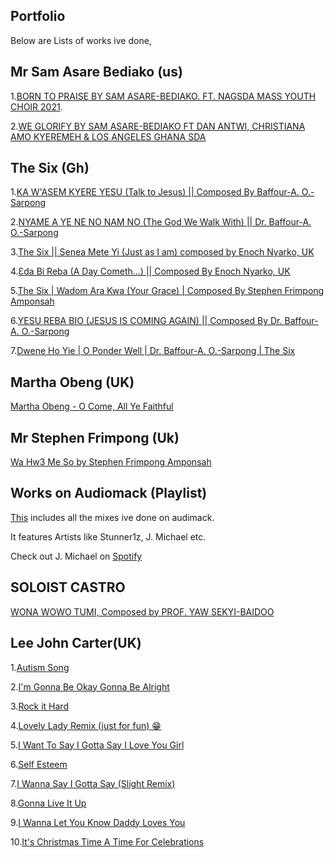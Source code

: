 
## Portfolio

Below are Lists of works ive done,

## Mr Sam Asare Bediako (us)

1.[BORN TO PRAISE BY SAM ASARE-BEDIAKO. FT. NAGSDA MASS YOUTH CHOIR 2021](https://www.youtube.com/watch?v=lHjUF73DByI).

2.[WE GLORIFY BY SAM ASARE-BEDIAKO FT DAN ANTWI, CHRISTIANA AMO KYEREMEH & LOS ANGELES GHANA SDA](https://www.youtube.com/watch?v=qafC3Pb3v-M)

## The Six (Gh)

1.[KA W'ASEM KYERE YESU (Talk to Jesus) || Composed By Baffour-A. O.-Sarpong](https://www.youtube.com/watch?v=vCD9LCz-71g)

2.[NYAME A YE NE NO NAM NO (The God We Walk With) || Dr. Baffour-A. O.-Sarpong](https://www.youtube.com/watch?v=YTK6kzlGluM)

3.[The Six || Senea Mete Yi (Just as I am) composed by Enoch Nyarko, UK ](https://www.youtube.com/watch?v=O89-SvB2Jx8)

4.[Ɛda Bi Reba (A Day Cometh...) || Composed By Enoch Nyarko, UK](https://www.youtube.com/watch?v=wam7lO93l2I)

5.[The Six | Wadom Ara Kwa (Your Grace) | Composed By Stephen Frimpong Amponsah](https://www.youtube.com/watch?v=IAjZogo8Qvw)

6.[YESU REBA BIO (JESUS IS COMING AGAIN) || Composed By Dr. Baffour-A. O.-Sarpong ](https://www.youtube.com/watch?v=mrLmtqVzZZA)

7.[Dwene Ho Yie | O Ponder Well | Dr. Baffour-A. O.-Sarpong | The Six](https://www.youtube.com/watch?v=rAi1cephaIY)


## Martha Obeng (UK)

[Martha Obeng - O Come, All Ye Faithful](https://www.youtube.com/watch?v=p51TarIa4oU)

## Mr Stephen Frimpong (Uk)

[Wa Hw3 Me So by Stephen Frimpong Amponsah](https://www.youtube.com/watch?v=hvE9NbX6svw)

## Works on Audiomack (Playlist)

[This](https://audiomack.com/mextechmusic/playlist/mextech-mixes) includes all the mixes ive done on audimack.

It features Artists like Stunner1z, J. Michael etc.

Check out J. Michael on [Spotify](https://open.spotify.com/artist/3PP2crzXMUkyA3sDXcE0WZ?si=kAOioy0WSru4pY7Nu6NaBg&nd=1)

 ## SOLOIST CASTRO

[WONA WOWO TUMI, Composed by PROF. YAW SEKYI-BAIDOO](https://www.youtube.com/watch?v=Ogulz5L0t54)


## Lee John Carter(UK)

1.[Autism Song](https://www.youtube.com/watch?v=ZUtNyyIu_GU)

2.[I'm Gonna Be Okay Gonna Be Alright](https://www.youtube.com/watch?v=3B-H8dMe360)

3.[Rock it Hard](https://www.youtube.com/watch?v=0BfIhMY-iAA)

4.[Lovely Lady Remix (just for fun) 😁](https://www.youtube.com/watch?v=3llzl-Ybsfs)

5.[I Want To Say I Gotta Say I Love You Girl](https://www.youtube.com/watch?v=XXkxlcOXw8k)

6.[Self Esteem](https://www.youtube.com/watch?v=ln44jDvA5t4)

7.[I Wanna Say I Gotta Say (Slight Remix)](https://www.youtube.com/watch?v=Y0pu3qTFN6o)

8.[Gonna Live It Up](https://www.youtube.com/watch?v=hOKDh7Gd0io)

9.[I Wanna Let You Know Daddy Loves You](https://www.youtube.com/watch?v=ekvbVNn025E)

10.[It's Christmas Time A Time For Celebrations](https://www.youtube.com/watch?v=9D8KAhDnPoU)


